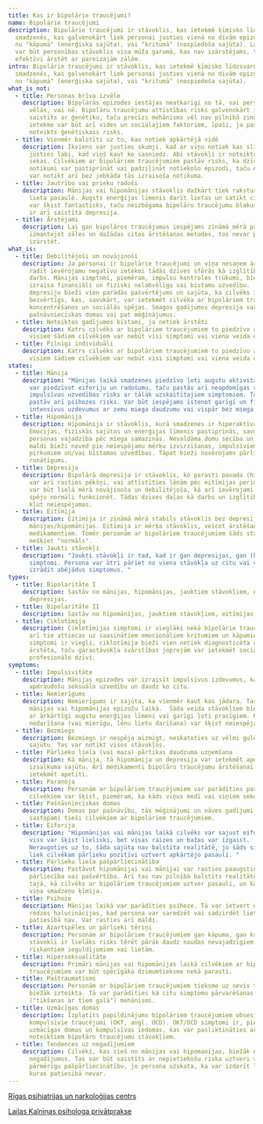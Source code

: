 ```yaml
---
title: Kas ir bipolārie traucējumi?
name: Bipolārie traucējumi
description: Bipolārie traucējumi ir stāvoklis, kas ietekmē ķīmisko līdzsvaru
  smadzenēs, kas galvenokārt liek personai justies vienā no divām epizodēm – vai
  nu "kāpumā" (enerģiska sajūta), vai "kritumā" (nospiedoša sajūta). Lai gan tas
  var būt personības stāvoklis visa mūža garumā, kas nav izārstējams, to var
  efektīvi ārstēt ar pareizajām zālēm.
intro: Bipolārie traucējumi ir stāvoklis, kas ietekmē ķīmisko līdzsvaru
  smadzenēs, kas galvenokārt liek personai justies vienā no divām epizodēm – vai
  nu "kāpumā" (enerģiska sajūta), vai "kritumā" (nospiedoša sajūta).
what_is_not:
  - title: Personas brīva izvēle
    description: Bipolārās epizodes iestājas neatkarīgi no tā, vai persona tās
      vēlās, vai nē. Bipolāru traucējumu attīstības risks galvenokārt ir
      saistīts ar ģenētiku, taču precīzs mehānisms vēl nav pilnībā zināms. Liela
      ietekme var būt arī vides un sociālajiem faktoriem, īpaši, ja pastāv
      noteikts ģenētiskais risks.
  - title: Vienmēr balstīti uz to, kas notiek apkārtējā vidē
    description: Ikviens var justies skumji, kad ar viņu notiek kas slikts, kā arī
      justies labi, kad viņš kaut ko sasniedz. Abi stāvokļi ir noteikta notikuma
      sekas. Cilvēkiem ar bipolāriem traucējumiem pastāv risks, ka dzīves
      notikumi var pastiprināt vai padziļināt notiekošo epizodi, taču epizodes
      var notikt arī bez jebkāda tās izraisoša notikuma.
  - title: Jautrību vai prieku radoši
    description: Mānijas vai hipomānijas stāvoklis dažkārt tiek raksturots kā labākā
      lieta pasaulē. Augsts enerģijas līmenis darīt lietas un satikt cilvēkus
      var šķist fantastisks, taču neizbēgama bipolāro traucējumu blakusparādība
      ir arī saistītā depresija.
  - title: Ārstējami
    description: Lai gan bipolāros traucējumus iespējams zināmā mērā pārvaldīt,
      izmantojot zāles un dažādas citas ārstēšanas metodes, tos nevar pilnībā
      izārstēt.
what_is:
  - title: Debilitējoši un novājinoši
    description: Ja personai ir bipolārie traucējumi un viņa nesaņem ārstēšanu, tas
      radīt ievērojamu negatīvu ietekmi tādās dzīves sfērās kā izglītība un
      darbs. Mānijas simptomi, piemēram, impulsu kontroles trūkums, bieži
      izraisa finansiāli un fiziski nelabvēlīgu vai bīstamu uzvedību.  Līdz ar
      depresiju bieži vien parādās pašvērtējums un sajūta, ka cilvēks ir
      bezvērtīgs, kas, savukārt, var ietekmēt cilvēka ar bipolāriem traucējumiem
      koncentrēšanos un sociālās spējas. Smagos gadījumos depresija var izraisīt
      pašnāvnieciskas domas vai pat mēģinājumus.
  - title: Noteiktos gadījumos bīstami, ja netiek ārstēti
    description: Katrs cilvēks ar bipolāriem traucējumiem to piedzīvo atšķirīgi, un
      visiem šādiem cilvēkiem var nebūt visi simptomi vai viena veida epizodes.
  - title: Pilnīgi individuāli
    description: Katrs cilvēks ar bipolāriem traucējumiem to piedzīvo atšķirīgi, un
      visiem šādiem cilvēkiem var nebūt visi simptomi vai viena veida epizodes
states:
  - title: Mānija
    description: "Mānijas laikā smadzenes piedzīvo ļoti augstu aktivitāti. Persona
      var piedzīvot eiforiju un radošumu, taču pastāv arī neapdomīgas vai
      impulsīvas uzvedības risks ar tālāk uzskaitītajiem simptomiem. Tāpat
      pastāv arī psihozes risks. Var būt iespējams īstenot garīgi un fiziski
      intensīvus uzdevumus ar zemu miega daudzumu vai vispār bez miega. "
  - title: Hipomānija
    description: Hipomānija ir stāvoklis, kurā smadzenes ir hiperaktīvā ciklā.
      Emocijas, fiziskās sajūtas un enerģijas līmenis pastiprinās, savukārt
      personas vajadzība pēc miega samazinās. Nevaldāma domu secība un grandiozi
      maldi bieži noved pie neiespējamu mērķu izvirzīšanas, impulsīviem
      pirkumiem un/vai bīstamas uzvedības. Tāpat bieži novērojams pārlieks
      runātīgums.
  - title: Depresija
    description: Bipolārā depresija ir stāvoklis, ko parasti pavada (hipo)mānija. Tā
      var arī rasties pēkšņi, vai attīstīties lēnām pēc eitīmijas perioda. Tā
      var būt lielā mērā novājinoša un debilitējoša, kā arī ievērojami samazināt
      spēju normāli funkcionēt. Tādas dzīves daļas kā darbs un izglītība var
      kļūt neiespējamas.
  - title: Eitīmija
    description: Eitīmija ir zināmā mērā stabils stāvoklis bez depresijas vai
      mānijas/hipomānijas. Eitīmija ir mērķa stāvoklis, veicot ārstēšanu ar
      medikamentiem. Tomēr personām ar bipolāriem traucējumiem šāds stāvoklis
      nešķiet "normāls".
  - title: Jaukti stāvokļi
    description: "Jaukti stāvokļi ir tad, kad ir gan depresijas, gan (hipo)mānijas
      simptomi. Persona var ātri pāriet no viena stāvokļa uz citu vai vienlaikus
      izrādīt abējādus simptomus. "
types:
  - title: Bipolaritāte I
    description: Sastāv no mānijas, hipomānijas, jauktiem stāvokļiem, eitīmijas un
      depresijas.
  - title: Bipolaritāte II
    description: Sastāv no hipomānijas, jauktiem stāvokļiem, eitīmijas un depresijas.
  - title: Ciklotīmija
    description: Ciklotīmijas simptomi ir vieglāki nekā bipolārie traucējumi, taču
      arī tie attiecas uz saasinātiem emocionāliem kritumiem un kāpumiem. Tā kā
      simptomi ir viegli, ciklotīmija bieži vien netiek diagnosticēta un netiek
      ārstēta, taču garastāvokļa svārstības joprojām var ietekmēt sociālo un
      profesionālo dzīvi.
symptoms:
  - title: Impulsivitāte
    description: Mānijas epizodes var izraisīt impulsīvus izdevumus, kaitīgu vai
      apdraudošu seksuālo uzvedību un daudz ko citu.
  - title: Nemierīgums
    description: Nemierīgums ir sajūta, ka vienmēr kaut kas jādara. Tas var pastāvēt
      mānijas vai hipomānijas epizožu laikā.  Šāda veida stāvokļiem bieži jābūt
      ar ārkārtīgi augstu enerģijas līmeni vai garīgi ļoti prasīgiem. Nekā
      nedarīšana (vai mierīgu, lēnu lietu darīšana) var šķist neiespējama.
  - title: Bezmiegs
    description: Bezmiegs ir nespēja aizmigt, neskatoties uz vēlmi gulēt un noguruma
      sajūtu. Tas var notikt visos stāvokļos.
  - title: Pārlieku liela (vai maza) pārtikas daudzuma uzņemšana
    description: Kā mānija, tā hipomānija un depresija var ietekmēt apetīti un
      izsalkuma sajūtu. Arī medikamenti bipolāro traucējumu ārstēšanai var
      ietekmēt apetīti.
  - title: Paranoja
    description: Personām ar bipolāriem traucējumiem var parādīties paranoja. Šādiem
      cilvēkiem var šķist, piemēram, ka kāds viņus medī vai viņiem seko.
  - title: Pašnāvnieciskas domas
    description: Domas par pašnāvību, tās mēģinājumi un nāves gadījumi ir biežāk
      sastopami tieši cilvēkiem ar bipolāriem traucējumiem.
  - title: Eiforija
    description: "Hipomānijas vai mānijas laikā cilvēks var sajust eiforiju. Pilnīgi
      viss var šķist lieliski, bet visas raizes un bažas var izgaist.
      Neraugoties uz to, šāda sajūta nav balstīta realitātē, jo šāds simptoms
      liek cilvēkam pārlieku pozitīvi uztvert apkārtējo pasauli. "
  - title: Pārlieku liela pašpārliecinātība
    description: Pastāvot hipomānijai vai mānijai var rasties paaugstināta
      pārliecība vai pašvērtība. Arī tas nav pilnībā balstīts realitātē, bet gan
      tajā, kā cilvēks ar bipolāriem traucējumiem uztver pasauli, un kā darbojas
      viņa smadzeņu ķīmija.
  - title: Psihoze
    description: Mānijas laikā var parādīties psihoze. Tā var ietvert dzirdes un
      redzes halucinācijas, kad persona var saredzēt vai sadzirdēt lietas, kuru
      patiesībā nav. Var rasties arī maldi.
  - title: Azartspēles un pārlieki tēriņi
    description: Personām ar bipolāriem traucējumiem gan kāpuma, gan krituma
      stāvoklī ir lielāks risks tērēt pārāk daudz naudas nevajadzīgiem vai
      riskantiem ieguldījumiem vai lietām.
  - title: Hiperseksualitāte
    description: Primāri mānijas vai hipomānijas laikā cilvēkiem ar bipolāriem
      traucējumiem var būt spēcīgāka dzimumtieksme nekā parasti.
  - title: Paštraumatisms
    description: Personām ar bipolāriem traucējumiem tieksme uz sevis traumēšanu ir
      biežāk izteikta. Tā var parādīties kā citu simptomu pārvarēšanas
      ("tikšanas ar tiem galā") mehānisms.
  - title: Uzmācīgas domas
    description: Izplatīts papildinājums bipolāriem traucējumiem obsesīvi
      kompulsīvie traucējumi (OKT, angl. OCD). OKT/OCD simptomi ir, piemēram,
      uzmācīgas domas un kompulsīvas iedomas, kas var pasliktināties ar
      noteiktiem bipolāro traucējumu stāvokļiem.
  - title: Tendences uz negadījumiem
    description: Cilvēki, kas cieš no mānijas vai hipomanijas, biežāk nonāk
      negadījumos. Tas var būt saistīts ar nepietiekošu riska uztveri vai
      pārmērīgu pašpārliecinātību, jo persona uzskata, ka var izdarīt lietas,
      kuras patiesībā nevar.
---
```

[Rīgas psihiatrijas un narkoloģijas centrs](https://rpnc.lv/pacientiem-un-tuviniekiem/bipolari-afektivi-traucejumi/)

[Lailas Kalniņas psihologa privātprakse](<https://www.lailakalnina.lv/bipolarie-traucejumi />)